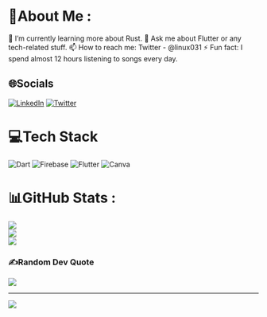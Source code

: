 # 💫About Me :
🌱 I’m currently learning more about Rust.
💬 Ask me about Flutter or any tech-related stuff.
📫 How to reach me: Twitter - @linux031
⚡ Fun fact: I spend almost 12 hours listening to songs every day.

## 🌐Socials
[![LinkedIn](https://img.shields.io/badge/LinkedIn-%230077B5.svg?logo=linkedin&logoColor=white)](https://www.linkedin.com/in/nikhil-bhandare-691a8b219) [![Twitter](https://img.shields.io/badge/Twitter-%231DA1F2.svg?logo=Twitter&logoColor=white)](https://twitter.com/linux031)

# 💻Tech Stack
![Dart](https://img.shields.io/badge/dart-%230175C2.svg?style=for-the-badge&logo=dart&logoColor=white) ![Firebase](https://img.shields.io/badge/firebase-%23039BE5.svg?style=for-the-badge&logo=firebase) ![Flutter](https://img.shields.io/badge/Flutter-%2302569B.svg?style=for-the-badge&logo=Flutter&logoColor=white) ![Canva](https://img.shields.io/badge/Canva-%2300C4CC.svg?style=for-the-badge&logo=Canva&logoColor=white)
# 📊GitHub Stats :
![](https://github-readme-stats.vercel.app/api?username=nik8424&theme=swift&hide_border=false&include_all_commits=false&count_private=false)<br/>
![](https://github-readme-streak-stats.herokuapp.com/?user=nik8424&theme=swift&hide_border=false)<br/>
![](https://github-readme-stats.vercel.app/api/top-langs/?username=nik8424&theme=swift&hide_border=false&include_all_commits=false&count_private=false&layout=compact)

### ✍️Random Dev Quote
![](https://quotes-github-readme.vercel.app/api?type=horizontal&theme=light)

---
[![](https://visitcount.itsvg.in/api?id=nik8424&icon=0&color=0)](https://visitcount.itsvg.in)
